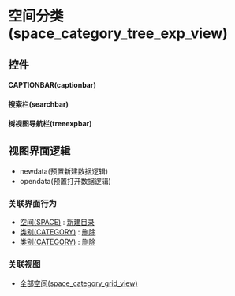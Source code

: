 # 空间分类(space_category_tree_exp_view)  <!-- {docsify-ignore-all} -->



## 控件
#### CAPTIONBAR(captionbar)
#### 搜索栏(searchbar)
#### 树视图导航栏(treeexpbar)

## 视图界面逻辑
  * newdata(预置新建数据逻辑)
  * opendata(预置打开数据逻辑)


### 关联界面行为
  * [空间(SPACE)](module/Wiki/space) : [新建目录](module/Wiki/space#界面行为)
  * [类别(CATEGORY)](module/Base/category) : [删除](module/Base/category#界面行为)
  * [类别(CATEGORY)](module/Base/category) : [删除](module/Base/category#界面行为)

### 关联视图
  * [全部空间(space_category_grid_view)](app/view/space_category_grid_view)

<script>
 const { createApp } = Vue
  createApp({
    data() {
      return {

      }
    }
  }).use(ElementPlus).mount('#app')
</script>